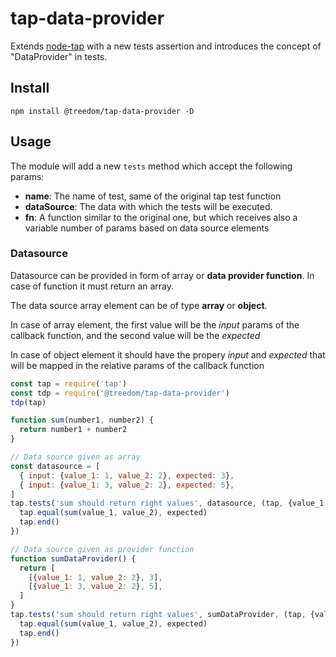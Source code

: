 # tap-data-provider

Extends [node-tap](https://node-tap.org/) with a new tests assertion and introduces the concept of "DataProvider" in tests.

## Install

```shell
npm install @treedom/tap-data-provider -D
```

## Usage
The module will add a new ```tests``` method which accept the following params:
- **name**: The name of test, same of the original tap test function
- **dataSource**: The data with which the tests will be executed. 
- **fn**: A function similar to the original one, but which receives also a variable number of params based on data source elements

### Datasource
Datasource can be provided in form of array or **data provider function**. In case of function it must return an array. 

The data source array element can be of type
**array** or **object**. 

In case of array element, the first value will be the _input_ params of the callback function, and the second value will be the _expected_

In case of object element it should have the propery _input_ and _expected_ that will be mapped in the relative params of the callback function


```javascript
const tap = require('tap')
const tdp = require('@treedom/tap-data-provider')
tdp(tap)

function sum(number1, number2) {
  return number1 + number2
}

// Data source given as array
const datasource = [
  { input: {value_1: 1, value_2: 2}, expected: 3},
  { input: {value_1: 3, value_2: 2}, expected: 5},
]
tap.tests('sum should return right values', datasource, (tap, {value_1, value_2}, expected) => {
  tap.equal(sum(value_1, value_2), expected)
  tap.end()
})

// Data source given as provider function
function sumDataProvider() {
  return [
    [{value_1: 1, value_2: 2}, 3],
    [{value_1: 3, value_2: 2}, 5],
  ]
}
tap.tests('sum should return right values', sumDataProvider, (tap, {value_1, value_2}, expected) => {
  tap.equal(sum(value_1, value_2), expected)
  tap.end()
})
```
